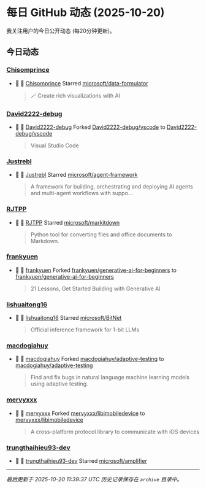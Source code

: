# 每日 GitHub 动态 (2025-10-20)

我关注用户的今日公开动态 (每20分钟更新)。

## 今日动态

### [Chisomprince](https://github.com/Chisomprince)
- 🌟 👤 [Chisomprince](https://github.com/Chisomprince) Starred [microsoft/data-formulator](https://github.com/microsoft/data-formulator)
  > 🪄 Create rich visualizations with AI 

### [David2222-debug](https://github.com/David2222-debug)
- 🍴 👤 [David2222-debug](https://github.com/David2222-debug) Forked [David2222-debug/vscode](https://github.com/David2222-debug/vscode) to [David2222-debug/vscode](https://github.com/David2222-debug/vscode)
  > Visual Studio Code

### [Justrebl](https://github.com/Justrebl)
- 🌟 👤 [Justrebl](https://github.com/Justrebl) Starred [microsoft/agent-framework](https://github.com/microsoft/agent-framework)
  > A framework for building, orchestrating and deploying AI agents and multi-agent workflows with suppo...

### [RJTPP](https://github.com/RJTPP)
- 🌟 👤 [RJTPP](https://github.com/RJTPP) Starred [microsoft/markitdown](https://github.com/microsoft/markitdown)
  > Python tool for converting files and office documents to Markdown.

### [frankyuen](https://github.com/frankyuen)
- 🍴 👤 [frankyuen](https://github.com/frankyuen) Forked [frankyuen/generative-ai-for-beginners](https://github.com/frankyuen/generative-ai-for-beginners) to [frankyuen/generative-ai-for-beginners](https://github.com/frankyuen/generative-ai-for-beginners)
  > 21 Lessons, Get Started Building with Generative AI 

### [lishuaitong16](https://github.com/lishuaitong16)
- 🌟 👤 [lishuaitong16](https://github.com/lishuaitong16) Starred [microsoft/BitNet](https://github.com/microsoft/BitNet)
  > Official inference framework for 1-bit LLMs

### [macdogiahuy](https://github.com/macdogiahuy)
- 🍴 👤 [macdogiahuy](https://github.com/macdogiahuy) Forked [macdogiahuy/adaptive-testing](https://github.com/macdogiahuy/adaptive-testing) to [macdogiahuy/adaptive-testing](https://github.com/macdogiahuy/adaptive-testing)
  > Find and fix bugs in natural language machine learning models using adaptive testing.

### [mervyxxx](https://github.com/mervyxxx)
- 🍴 👤 [mervyxxx](https://github.com/mervyxxx) Forked [mervyxxx/libimobiledevice](https://github.com/mervyxxx/libimobiledevice) to [mervyxxx/libimobiledevice](https://github.com/mervyxxx/libimobiledevice)
  > A cross-platform protocol library to communicate with iOS devices

### [trungthaihieu93-dev](https://github.com/trungthaihieu93-dev)
- 🌟 👤 [trungthaihieu93-dev](https://github.com/trungthaihieu93-dev) Starred [microsoft/amplifier](https://github.com/microsoft/amplifier)


---
*最后更新于 2025-10-20 11:39:37 UTC*
*历史记录保存在 `archive` 目录中。*
